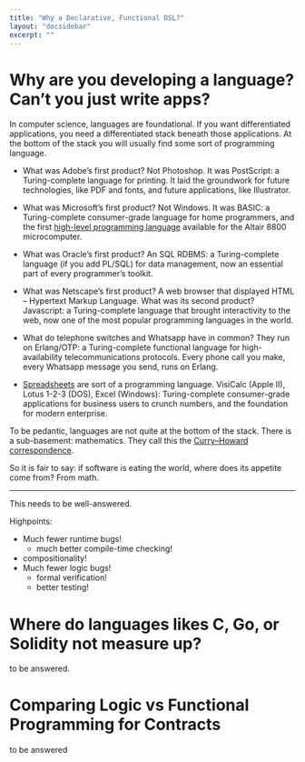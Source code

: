 ```yaml
---
title: "Why a Declarative, Functional DSL?"
layout: "docsidebar"
excerpt: ""
---
```

# Why are you developing a language? Can’t you just write apps?

In computer science, languages are foundational. If you want differentiated applications, you need a differentiated stack beneath those applications. At the bottom of the stack you will usually find some sort of programming language.

* What was Adobe’s first product? Not Photoshop. It was PostScript: a Turing-complete language for printing. It laid the groundwork for future technologies, like PDF and fonts, and future applications, like Illustrator.
* What was Microsoft’s first product? Not Windows. It was BASIC: a Turing-complete consumer-grade language for home programmers, and the first [high-level programming language](https://backchannel.com/a-spreadsheet-way-of-knowledge-8de60af7146e#.o37cgoaj1) available for the Altair 8800 microcomputer.
* What was Oracle’s first product? An SQL RDBMS: a Turing-complete language (if you add PL/SQL) for data management, now an essential part of every programmer’s toolkit.
* What was Netscape’s first product? A web browser that displayed HTML – Hypertext Markup Language.  What was its second product? Javascript: a Turing-complete language that brought interactivity to the web, now one of the most popular programming languages in the world.
* What do telephone switches and Whatsapp have in common? They run on Erlang/OTP: a Turing-complete functional language for high-availability telecommunications protocols. Every phone call you make, every Whatsapp message you send, runs on Erlang.

* [Spreadsheets](https://backchannel.com/a-spreadsheet-way-of-knowledge-8de60af7146e#.zepgrj4d4) are sort of a programming language. VisiCalc (Apple II), Lotus 1-2-3 (DOS), Excel (Windows): Turing-complete consumer-grade applications for business users to crunch numbers, and the foundation for modern enterprise.

To be pedantic, languages are not quite at the bottom of the stack. There is a sub-basement: mathematics. They call this the [Curry–Howard correspondence](https://en.wikipedia.org/wiki/Curry%E2%80%93Howard_correspondence).

So it is fair to say: if software is eating the world, where does its appetite come from? From math.


------

This needs to be well-answered.

Highpoints:
* Much fewer runtime bugs!
    * much better compile-time checking!
* compositionality!
* Much fewer logic bugs!
    * formal verification!
    * better testing!


# Where do languages likes C, Go, or Solidity not measure up?
to be answered.

# Comparing Logic vs Functional Programming for Contracts
to be answered
